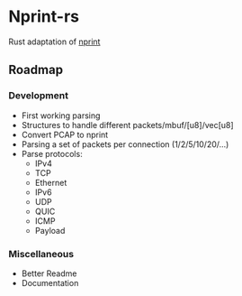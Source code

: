 # Nprint-rs
Rust adaptation of [nprint](https://nprint.github.io/)

## Roadmap
### Development
- First working parsing
- Structures to handle different packets/mbuf/\[u8\]/vec\[u8\]
- Convert PCAP to nprint
- Parsing a set of packets per connection (1/2/5/10/20/...)
- Parse protocols:
  - IPv4
  - TCP
  - Ethernet
  - IPv6
  - UDP
  - QUIC
  - ICMP
  - Payload
### Miscellaneous
- Better Readme
- Documentation
